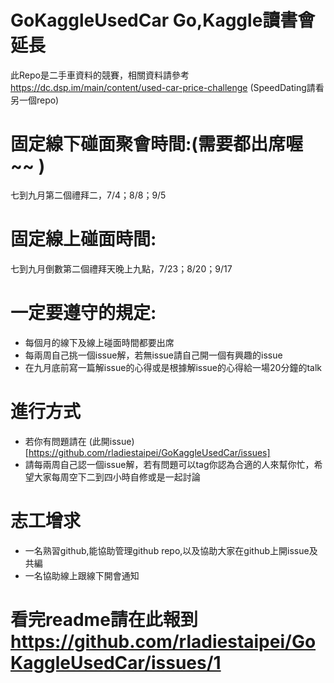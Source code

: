 # GoKaggleUsedCar Go,Kaggle讀書會延長 
此Repo是二手車資料的競賽，相關資料請參考 https://dc.dsp.im/main/content/used-car-price-challenge (SpeedDating請看另一個repo)
# 固定線下碰面聚會時間:(需要都出席喔~~  )
七到九月第二個禮拜二，7/4；8/8；9/5  
# 固定線上碰面時間:
七到九月倒數第二個禮拜天晚上九點，7/23；8/20；9/17  
# 一定要遵守的規定:  
* 每個月的線下及線上碰面時間都要出席  
* 每兩周自己挑一個issue解，若無issue請自己開一個有興趣的issue
* 在九月底前寫一篇解issue的心得或是根據解issue的心得給一場20分鐘的talk

# 進行方式  
* 若你有問題請在 (此開issue)[https://github.com/rladiestaipei/GoKaggleUsedCar/issues]  
* 請每兩周自己認一個issue解，若有問題可以tag你認為合適的人來幫你忙，希望大家每周空下二到四小時自修或是一起討論


# 志工增求
* 一名熟習github,能協助管理github repo,以及協助大家在github上開issue及共編  
* 一名協助線上跟線下開會通知  

# 看完readme請在此報到 https://github.com/rladiestaipei/GoKaggleUsedCar/issues/1
